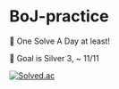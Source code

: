 # BoJ-practice
🚩 One Solve A Day at least!

🚩 Goal is Silver 3, ~ 11/11

[![Solved.ac](http://mazassumnida.wtf/api/v2/generate_badge?boj=wwjddbss126)](https://solved.ac/wwjddbss126)
